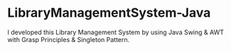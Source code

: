 # LibraryManagementSystem-Java
I developed this Library Management System by using Java Swing &amp; AWT with Grasp Principles &amp; Singleton Pattern.
